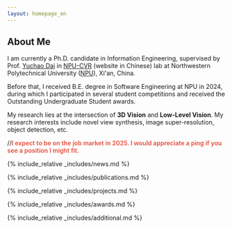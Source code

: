 ```yaml
---
layout: homepage_en
---
```


## About Me

I am currently a Ph.D. candidate in Information Engineering, supervised by Prof. [Yuchao Dai](https://scholar.google.com/citations?user=fddAbqsAAAAJ&view_op=list_works&sortby=pubdate) in [NPU-CVR](http://npu-cvr.cn/) (website in Chinese) lab at Northwestern Polytechnical University ([NPU](http://en.nwpu.edu.cn/)), Xi'an, China.

Before that, I received B.E. degree in Software Engineering at NPU in 2024, during which I participated in several student competitions and received the Outstanding Undergraduate Student awards. 

My research lies at the intersection of **3D Vision** and **Low-Level Vision**. My research interests include novel view synthesis, image super-resolution, object detection, etc. 


//<strong style="color:#e74d3c; font-weight:600">I expect to be on the job market in 2025. I would appreciate a ping if you see a position I might fit. </strong>

{% include_relative _includes/news.md %}

{% include_relative _includes/publications.md %}

{% include_relative _includes/projects.md %}

{% include_relative _includes/awards.md %}

{% include_relative _includes/additional.md %}

<!-- 
## Contact
**Address:** [xxx](https://www.google.com/maps/place/xxx)
<br>
**Office Location:** xxx &nbsp;&nbsp;&nbsp;&nbsp;&nbsp;&nbsp; **Phone:** xx xxx 
-->
